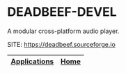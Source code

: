 # DEADBEEF-DEVEL

 A modular cross-platform audio player.

 SITE: https://deadbeef.sourceforge.io

 | [Applications](https://portable-linux-apps.github.io/apps.html) | [Home](https://portable-linux-apps.github.io)
 | --- | --- |
